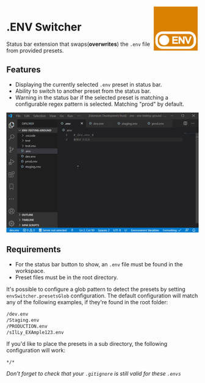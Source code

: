 <img src="images/env-switcher.png" alt="Switch a .env preset from the status bar" height="120" align="right" />

# .ENV Switcher

Status bar extension that swaps(**overwrites**) the `.env` file from provided presets.

## Features

- Displaying the currently selected `.env` preset in status bar.
- Ability to switch to another preset from the status bar.
- Warning in the status bar if the selected preset is matching a configurable regex pattern is selected. Matching "prod" by default.

<p align="center">
  <img src="images/preview.gif" alt="Switch a .env preset from the status bar" />
</p>

## Requirements

- For the status bar button to show, an `.env` file must be found in the workspace.
- Preset files must be in the root directory.

It's possible to configure a glob pattern to detect the presets by setting `envSwitcher.presetsGlob` configuration. The default configuration will match any of the following examples, if they're found in the root folder:

```list
/dev.env
/Staging.env
/PRODUCTION.env
/sIlLy_EXAmple123.env
```

If you'd like to place the presets in a sub directory, the following configuration will work:

```glob
*/*
```

_Don't forget to check that your `.gitignore` is still valid for these `.envs`_
